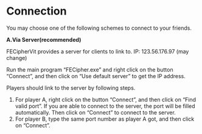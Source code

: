 # Connection

You may choose one of the following schemes to connect to your friends.

**A.Via Server(recommended)**

FECipherVit provides a server for clients to link to.
IP: 123.56.176.97 (may change)

Run the main program “FECipher.exe” and right click on the button “Connect”, and then click on “Use default server” to get the IP address.

Players should link to the server by following steps.
1. For player A, right click on the button “Connect”, and then click on “Find valid port”. If you are able to connect to the server, the port will be filled automatically. Then click on “Connect” to connect to the server.
2. For player B, type the same port number as player A got, and then click on “Connect”.